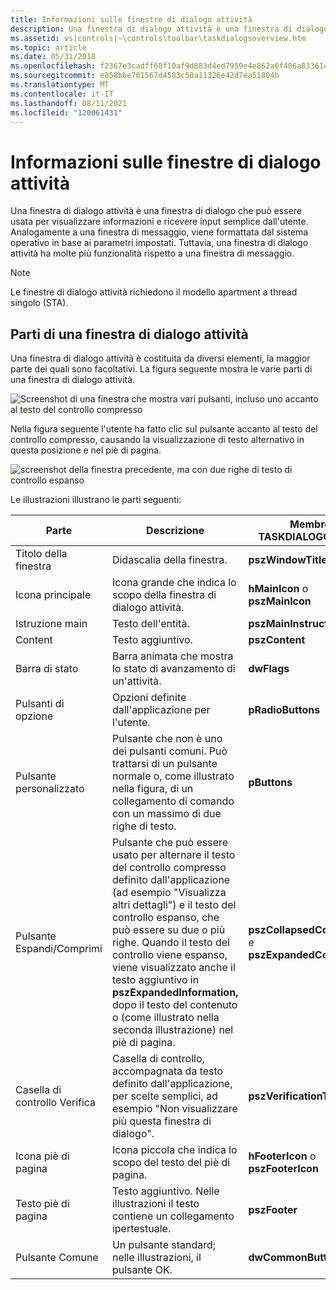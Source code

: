 ```yaml
---
title: Informazioni sulle finestre di dialogo attività
description: Una finestra di dialogo attività è una finestra di dialogo che può essere usata per visualizzare informazioni e ricevere input semplice dall'utente.
ms.assetid: vs|controls|~\controls\toolbar\taskdialogsoverview.htm
ms.topic: article
ms.date: 05/31/2018
ms.openlocfilehash: f2367e3cadff68f10af9d883d4ed7959e4e862a6f406a83361ea2f40b2f69c78
ms.sourcegitcommit: e858bbe701567d4583c50a11326e42d7ea51804b
ms.translationtype: MT
ms.contentlocale: it-IT
ms.lasthandoff: 08/11/2021
ms.locfileid: "120061431"
---
```

# <a name="about-task-dialogs"></a>Informazioni sulle finestre di dialogo attività

Una finestra di dialogo attività è una finestra di dialogo che può essere usata per visualizzare informazioni e ricevere input semplice dall'utente. Analogamente a una finestra di messaggio, viene formattata dal sistema operativo in base ai parametri impostati. Tuttavia, una finestra di dialogo attività ha molte più funzionalità rispetto a una finestra di messaggio.

> [!Note]  
> Le finestre di dialogo attività richiedono il modello apartment a thread singolo (STA).

 

## <a name="parts-of-a-task-dialog"></a>Parti di una finestra di dialogo attività

Una finestra di dialogo attività è costituita da diversi elementi, la maggior parte dei quali sono facoltativi. La figura seguente mostra le varie parti di una finestra di dialogo attività.

![Screenshot di una finestra che mostra vari pulsanti, incluso uno accanto al testo del controllo compresso](images/taskdialog.jpg)

Nella figura seguente l'utente ha fatto clic sul pulsante accanto al testo del controllo compresso, causando la visualizzazione di testo alternativo in questa posizione e nel piè di pagina.

![screenshot della finestra precedente, ma con due righe di testo di controllo espanso](images/taskdialogexpand.jpg)

Le illustrazioni illustrano le parti seguenti:



| Parte                   | Descrizione                                                                                                                                                                                                                                                                                                                                                                          | Membro TASKDIALOGCONFIG                                    |
|------------------------|--------------------------------------------------------------------------------------------------------------------------------------------------------------------------------------------------------------------------------------------------------------------------------------------------------------------------------------------------------------------------------------|------------------------------------------------------------|
| Titolo della finestra           | Didascalia della finestra.                                                                                                                                                                                                                                                                                                                                                               | **pszWindowTitle**                                         |
| Icona principale              | Icona grande che indica lo scopo della finestra di dialogo attività.                                                                                                                                                                                                                                                                                                                          | **hMainIcon** o **pszMainIcon**                           |
| Istruzione main       | Testo dell'entità.                                                                                                                                                                                                                                                                                                                                                                      | **pszMainInstruction**                                     |
| Content                | Testo aggiuntivo.                                                                                                                                                                                                                                                                                                                                                                          | **pszContent**                                             |
| Barra di stato           | Barra animata che mostra lo stato di avanzamento di un'attività.                                                                                                                                                                                                                                                                                                                                | **dwFlags**                                                |
| Pulsanti di opzione          | Opzioni definite dall'applicazione per l'utente.                                                                                                                                                                                                                                                                                                                                            | **pRadioButtons**                                          |
| Pulsante personalizzato          | Pulsante che non è uno dei pulsanti comuni. Può trattarsi di un pulsante normale o, come illustrato nella figura, di un collegamento di comando con un massimo di due righe di testo.                                                                                                                                                                                                                    | **pButtons**                                               |
| Pulsante Espandi/Comprimi | Pulsante che può essere usato per alternare il testo del controllo compresso definito dall'applicazione (ad esempio "Visualizza altri dettagli") e il testo del controllo espanso, che può essere su due o più righe. Quando il testo del controllo viene espanso, viene visualizzato anche il testo aggiuntivo in **pszExpandedInformation,** dopo il testo del contenuto o (come illustrato nella seconda illustrazione) nel piè di pagina. | **pszCollapsedControlText** e **pszExpandedControlText** |
| Casella di controllo Verifica | Casella di controllo, accompagnata da testo definito dall'applicazione, per scelte semplici, ad esempio "Non visualizzare più questa finestra di dialogo".                                                                                                                                                                                                                                                                     | **pszVerificationText**                                    |
| Icona piè di pagina            | Icona piccola che indica lo scopo del testo del piè di pagina.                                                                                                                                                                                                                                                                                                                          | **hFooterIcon** o **pszFooterIcon**                       |
| Testo piè di pagina            | Testo aggiuntivo. Nelle illustrazioni il testo contiene un collegamento ipertestuale.                                                                                                                                                                                                                                                                                                                | **pszFooter**                                              |
| Pulsante Comune          | Un pulsante standard; nelle illustrazioni, il pulsante OK.                                                                                                                                                                                                                                                                                                                              | **dwCommonButtons**                                        |



 

 

 




